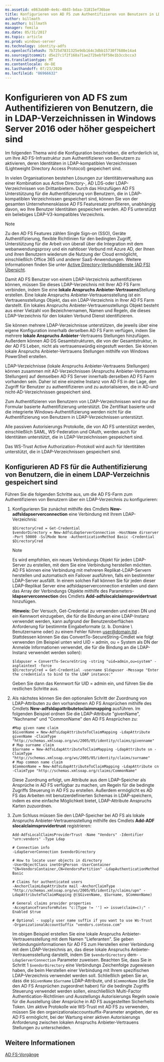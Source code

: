 ```yaml
---
ms.assetid: e863ab80-4e4c-48d3-bdaa-31815ef36bae
title: Konfigurieren von AD FS zum Authentifizieren von Benutzern in LDAP-Verzeichnissen gespeichert
author: billmath
ms.author: billmath
manager: femila
ms.date: 05/31/2017
ms.topic: article
ms.prod: windows-server
ms.technology: identity-adfs
ms.openlocfilehash: 7b725d7831325e9db164c3dbb15730f7680e14a4
ms.sourcegitcommit: d5e27c1f2f168a71ae272bebf8f50e1b3ccbcca3
ms.translationtype: MT
ms.contentlocale: de-DE
ms.lasthandoff: 07/23/2020
ms.locfileid: "86966632"
---
```

# <a name="configure-ad-fs-to-authenticate-users-stored-in-ldap-directories-in-windows-server-2016-or-later"></a>Konfigurieren von AD FS zum Authentifizieren von Benutzern, die in LDAP-Verzeichnissen in Windows Server 2016 oder höher gespeichert sind

Im folgenden Thema wird die Konfiguration beschrieben, die erforderlich ist, um Ihre AD FS-Infrastruktur zum Authentifizieren von Benutzern zu aktivieren, deren Identitäten in LDAP-kompatiblen Verzeichnissen (Lightweight Directory Access Protocol) gespeichert sind.

In vielen Organisationen bestehen Lösungen zur Identitätsverwaltung aus einer Kombination aus Active Directory-, AD LDS-oder LDAP-Verzeichnissen von Drittanbietern. Durch das Hinzufügen AD FS Unterstützung für die Authentifizierung von Benutzern, die in LDAP-kompatiblen Verzeichnissen gespeichert sind, können Sie von der gesamten Unternehmensklasse AD FS Featuresatz profitieren, unabhängig davon, wo Ihre Benutzer Identitäten gespeichert werden. AD FS unterstützt ein beliebiges LDAP-V3-kompatibles Verzeichnis.

> [!NOTE]
> Zu den AD FS Features zählen Single Sign-on (SSO), Geräte Authentifizierung, flexible Richtlinien für den bedingten Zugriff, Unterstützung für die Arbeit von überall über die Integration mit dem webanwendungsproxy und ein nahtloser Verbund mit Azure AD, der Ihnen und ihren Benutzern wiederum die Nutzung der Cloud ermöglicht, einschließlich Office 365 und anderer SaaS-Anwendungen.  Weitere Informationen finden Sie unter [Active Directory-Verbunddienste (AD FS) Übersicht](../ad-fs-overview.md).

Damit AD FS Benutzer von einem LDAP-Verzeichnis authentifizieren können, müssen Sie dieses LDAP-Verzeichnis mit Ihrer AD FS Farm verbinden, indem Sie eine **lokale Anspruchs Anbieter-Vertrauens**Stellung erstellen.  Eine lokale Anspruchs Anbieter-Vertrauensstellung ist ein Vertrauensstellungs Objekt, das ein LDAP-Verzeichnis in Ihrer AD FS Farm darstellt. Ein lokales Anspruchs Anbieter-Vertrauensstellungs Objekt besteht aus einer Vielzahl von Bezeichnernamen, Namen und Regeln, die dieses LDAP-Verzeichnis für den lokalen Verbund Dienst identifizieren.

Sie können mehrere LDAP-Verzeichnisse unterstützen, die jeweils über eine eigene Konfiguration innerhalb derselben AD FS Farm verfügen, indem Sie mehrere **lokale Anspruchs Anbieter**-Vertrauens Stellungen hinzufügen. Außerdem können AD DS Gesamtstrukturen, die von der Gesamtstruktur, in der AD FS Leben, nicht als vertrauenswürdig eingestuft werden. Sie können lokale Anspruchs Anbieter-Vertrauens Stellungen mithilfe von Windows PowerShell erstellen.

LDAP-Verzeichnisse (lokale Anspruchs Anbieter-Vertrauens Stellungen) können zusammen mit AD-Verzeichnissen (Anspruchs Anbieter-Vertrauens Stellungen) auf demselben AD FS Server innerhalb derselben AD FS Farm vorhanden sein. Daher ist eine einzelne Instanz von AD FS in der Lage, den Zugriff für Benutzer zu authentifizieren und zu autorialisieren, die in AD-und nicht-AD-Verzeichnissen gespeichert sind.

Zum Authentifizieren von Benutzern von LDAP-Verzeichnissen wird nur die Formular basierte Authentifizierung unterstützt. Die Zertifikat basierte und die integrierte Windows-Authentifizierung werden nicht für die Authentifizierung von Benutzern in LDAP-Verzeichnissen unterstützt.

Alle passiven Autorisierungs Protokolle, die von AD FS unterstützt werden, einschließlich SAML, WS-Federation und OAuth, werden auch für Identitäten unterstützt, die in LDAP-Verzeichnissen gespeichert sind.

Das WS-Trust Active Authorization-Protokoll wird auch für Identitäten unterstützt, die in LDAP-Verzeichnissen gespeichert sind.

## <a name="configure-ad-fs-to-authenticate-users-stored-in-an-ldap-directory"></a>Konfigurieren AD FS für die Authentifizierung von Benutzern, die in einem LDAP-Verzeichnis gespeichert sind
Führen Sie die folgenden Schritte aus, um die AD FS-Farm zum Authentifizieren von Benutzern über ein LDAP-Verzeichnis zu konfigurieren:

1. Konfigurieren Sie zunächst mithilfe des Cmdlets **New-adfsldapserverconnection** eine Verbindung mit Ihrem LDAP-Verzeichnis:

   ```
   $DirectoryCred = Get-Credential
   $vendorDirectory = New-AdfsLdapServerConnection -HostName dirserver -Port 50000 -SslMode None -AuthenticationMethod Basic -Credential $DirectoryCred
   ```

   > [!NOTE]
   > Es wird empfohlen, ein neues Verbindungs Objekt für jeden LDAP-Server zu erstellen, mit dem Sie eine Verbindung herstellen möchten. AD FS können eine Verbindung mit mehreren Replikat-LDAP-Servern herstellen und automatisch ein Failover ausführen, falls ein bestimmter LDAP-Server ausfällt. In einem solchen Fall können Sie für jeden dieser LDAP-Replikat Server eine adfsldapserverconnection erstellen und dann das Array der Verbindungs Objekte mithilfe des Parameters-**ldapserverconnection** des Cmdlets **Add-adfslocalclaimsprovidertrust** hinzufügen.

   **Hinweis:** Der Versuch, Get-Credential zu verwenden und einen DN und ein Kennwort einzugeben, die für die Bindung an eine LDAP-Instanz verwendet werden, kann aufgrund der Benutzeroberflächen Anforderung für bestimmte Eingabeformate (z. b. Domäne \ Benutzername oder) zu einem Fehler führen user@domain.tld . Stattdessen können Sie das ConvertTo-SecureString-Cmdlet wie folgt verwenden (im Beispiel unten wird UID = admin, ou = System als DN der Anmelde Informationen verwendet, die für die Bindung an die LDAP-Instanz verwendet werden sollen):

   ```
   $ldapuser = ConvertTo-SecureString -string "uid=admin,ou=system" -asplaintext -force
   $DirectoryCred = Get-Credential -username $ldapuser -Message "Enter the credentials to bind to the LDAP instance:"
   ```

   Geben Sie dann das Kennwort für UID = admin ein, und führen Sie die restlichen Schritte aus.

2. Als nächstes können Sie den optionalen Schritt der Zuordnung von LDAP-Attributen zu den vorhandenen AD FS Ansprüchen mithilfe des Cmdlets **New-adfsldapattributetoclaimmapping** ausführen. Im folgenden Beispiel ordnen Sie die LDAP-Attribute "givenName", "Nachname" und "CommonName" den AD FS Ansprüchen zu:

   ```
   #Map given name claim
   $GivenName = New-AdfsLdapAttributeToClaimMapping -LdapAttribute givenName -ClaimType "http://schemas.xmlsoap.org/ws/2005/05/identity/claims/givenname"
   # Map surname claim
   $Surname = New-AdfsLdapAttributeToClaimMapping -LdapAttribute sn -ClaimType "http://schemas.xmlsoap.org/ws/2005/05/identity/claims/surname"
   # Map common name claim
   $CommonName = New-AdfsLdapAttributeToClaimMapping -LdapAttribute cn -ClaimType "http://schemas.xmlsoap.org/claims/CommonName"
   ```

   Diese Zuordnung erfolgt, um Attribute aus dem LDAP-Speicher als Ansprüche in AD FS verfügbar zu machen, um Regeln für die bedingte Zugriffs Steuerung in AD FS zu erstellen. Außerdem ermöglicht es AD FS das Arbeiten mit benutzerdefinierten Schemas in LDAP-speichern, indem es eine einfache Möglichkeit bietet, LDAP-Attribute Anspruchs Karten zuzuordnen.

3. Zum Schluss müssen Sie den LDAP-Speicher bei AD FS als lokale Anspruchs Anbieter-Vertrauensstellung mithilfe des Cmdlets **Add-ADF slocalclaimsprovidertrust** registrieren:

   ```
   Add-AdfsLocalClaimsProviderTrust -Name "Vendors" -Identifier "urn:vendors" -Type Ldap

   # Connection info
   -LdapServerConnection $vendorDirectory 

   # How to locate user objects in directory
   -UserObjectClass inetOrgPerson -UserContainer "CN=VendorsContainer,CN=VendorsPartition" -LdapAuthenticationMethod Basic 

   # Claims for authenticated users
   -AnchorClaimLdapAttribute mail -AnchorClaimType "http://schemas.xmlsoap.org/ws/2005/05/identity/claims/upn" -LdapAttributeToClaimMapping @($GivenName, $Surname, $CommonName) 

   # General claims provider properties
   -AcceptanceTransformRules "c:[Type != ''] => issue(claim=c);" -Enabled $true 

   # Optional - supply user name suffix if you want to use Ws-Trust
   -OrganizationalAccountSuffix "vendors.contoso.com"
   ```

   Im obigen Beispiel erstellen Sie eine lokale Anspruchs Anbieter-Vertrauensstellung mit dem Namen "Lieferanten". Sie geben Verbindungsinformationen für AD FS zum Herstellen einer Verbindung mit dem LDAP-Verzeichnis an, das diese lokale Anspruchs Anbieter-Vertrauensstellung darstellt, indem Sie `$vendorDirectory` dem- `-LdapServerConnection` Parameter zuweisen. Beachten Sie, dass Sie in Schritt 1 `$vendorDirectory` eine Verbindungs Zeichenfolge zugewiesen haben, die beim Herstellen einer Verbindung mit Ihrem spezifischen LDAP-Verzeichnis verwendet werden soll. Schließlich geben Sie an, dass die `$GivenName` `$Surname` LDAP-Attribute, und `$CommonName` (die Sie den AD FS Ansprüchen zugeordnet haben) für die bedingte Zugriffs Steuerung verwendet werden sollen, einschließlich Multi-Factor Authentication-Richtlinien und Ausstellungs Autorisierungs Regeln sowie für die Ausstellung über Ansprüche in AD FS ausgestellten Sicherheits Token. Um aktive Protokolle wie WS-Trust mit AD FS zu verwenden, müssen Sie den organizationalaccountsuffix-Parameter angeben, der es AD FS ermöglicht, bei der Wartung einer aktiven Autorisierungs Anforderung zwischen lokalen Anspruchs Anbieter-Vertrauens Stellungen zu unterscheiden.

## <a name="see-also"></a>Weitere Informationen
[AD FS-Vorgänge](../ad-fs-operations.md)
